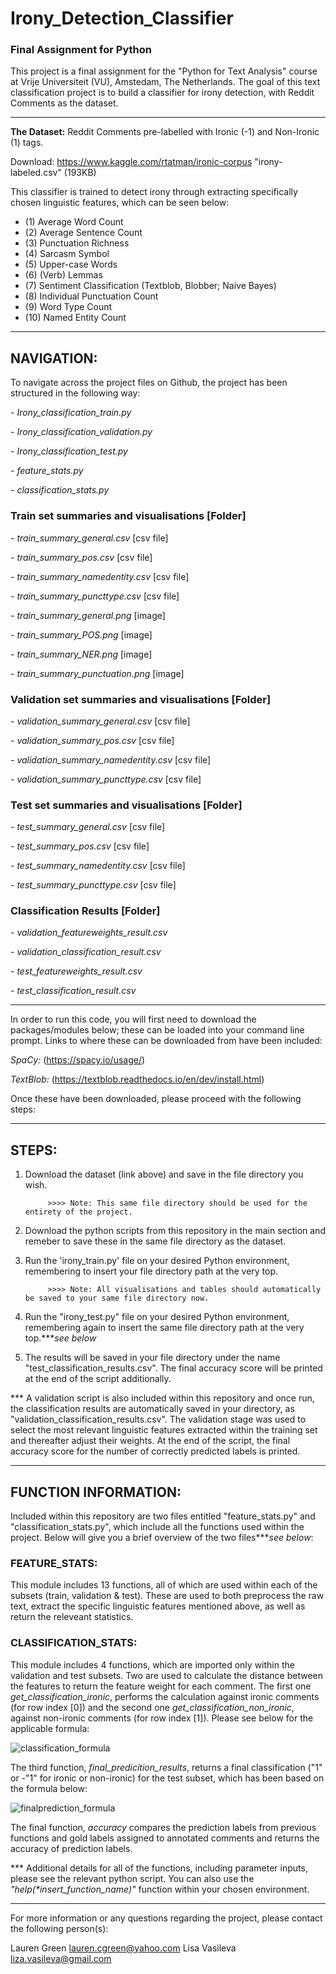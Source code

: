 # Irony_Detection_Classifier
### Final Assignment for Python

This project is a final assignment for the "Python for Text Analysis" course at Vrije Universiteit (VU), Amstedam, The Netherlands. The goal of this text classification project is to build a classifier for irony detection, with Reddit Comments as the dataset. 

---
<b>The Dataset:</b> Reddit Comments pre-labelled with Ironic (-1) and Non-Ironic (1) tags.

Download: https://www.kaggle.com/rtatman/ironic-corpus "irony-labeled.csv" (193KB)

This classifier is trained to detect irony through extracting specifically chosen linguistic features, which can be seen below:
- (1) Average Word Count
- (2) Average Sentence Count
- (3) Punctuation Richness
- (4) Sarcasm Symbol
- (5) Upper-case Words
- (6) (Verb) Lemmas
- (7) Sentiment Classification (Textblob, Blobber; Naive Bayes)
- (8) Individual Punctuation Count
- (9) Word Type Count
- (10) Named Entity Count

----
## NAVIGATION:
To navigate across the project files on Github, the project has been structured in the following way:

<i>- Irony_classification_train.py</i>

<i>- Irony_classification_validation.py</i>

<i>- Irony_classification_test.py </i>

<i>- feature_stats.py </i>

<i>- classification_stats.py</i>


### Train set summaries and visualisations [Folder]


<i>- train_summary_general.csv </i> [csv file]

<i>- train_summary_pos.csv </i> [csv file]

<i>- train_summary_namedentity.csv </i> [csv file]

<i>- train_summary_puncttype.csv </i> [csv file]

<i>- train_summary_general.png </i> [image]

<i>- train_summary_POS.png </i> [image]

<i>- train_summary_NER.png </i> [image]

<i>- train_summary_punctuation.png </i> [image]



### Validation set summaries and visualisations [Folder]



<i>- validation_summary_general.csv </i> [csv file]

<i>- validation_summary_pos.csv </i> [csv file]

<i>- validation_summary_namedentity.csv </i> [csv file]

<i>- validation_summary_puncttype.csv </i> [csv file]



### Test set summaries and visualisations [Folder]

<i>- test_summary_general.csv </i> [csv file]

<i>- test_summary_pos.csv </i> [csv file]

<i>- test_summary_namedentity.csv </i> [csv file]

<i>- test_summary_puncttype.csv </i> [csv file]



### Classification Results [Folder]


<i>- validation_featureweights_result.csv </i>

<i>- validation_classification_result.csv </i>

<i>- test_featureweights_result.csv </i>

<i>- test_classification_result.csv </i>



---

In order to run this code, you will first need to download the packages/modules below; these can be loaded into your command line prompt. Links to where these can be downloaded from have been included:

<i>SpaCy:</i> (https://spacy.io/usage/)


<i>TextBlob:</i> (https://textblob.readthedocs.io/en/dev/install.html)

Once these have been downloaded, please proceed with the following steps:

---
## STEPS: 
1) Download the dataset (link above) and save in the file directory you wish.
            
            >>>> Note: This same file directory should be used for the entirety of the project. 
            
2) Download the python scripts from this repository in the main section and remeber to save these in the same file directory as the dataset.

3) Run the 'irony_train.py' file on your desired Python environment, remembering to insert your file directory path at the very         top.
            
            >>>> Note: All visualisations and tables should automatically be saved to your same file directory now.
   
4) Run the "irony_test.py" file on your desired Python environment, remembering again to insert the same file directory path at the very top.***<i>see below</i>

5) The results will be saved in your file directory under the name "test_classification_results.csv". The final accuracy score will be printed at the end of the script additionally.


*** A validation script is also included within this repository and once run, the classification results are automatically saved in your directory, as "validation_classification_results.csv". The validation stage was used to select the most relevant linguistic features extracted within the training set and thereafter adjust their weights. At the end of the script, the final accuracy score for the number of correctly predicted labels is printed. 

---
## FUNCTION INFORMATION:
Included within this repository are two files entitled "feature_stats.py" and "classification_stats.py", which include all the functions used within the project. Below will give you a brief overview of the two files***<i>see below</i>: 

### FEATURE_STATS:
This module includes 13 functions, all of which are used within each of the subsets (train, validation & test). These are used to both preprocess the raw text, extract the specific linguistic features mentioned above, as well as return the releveant statistics.   

### CLASSIFICATION_STATS:
This module includes 4 functions, which are imported only within the validation and test subsets. Two are used to calculate the distance between the features to return the feature weight for each comment. The first one <i>get_classification_ironic</i>, performs the calculation against ironic comments (for row index [0]) and the second one <i>get_classification_non_ironic</i>, against non-ironic comments (for row index [1]). Please see below for the applicable formula:

![classification_formula](https://user-images.githubusercontent.com/44449955/52131227-8e5f1500-263c-11e9-9949-2b429412b805.PNG)

The third function, <i>final_predicition_results</i>, returns a final classification ("1" or -"1" for ironic or non-ironic) for the test subset, which has been based on the formula below:

![finalprediction_formula](https://user-images.githubusercontent.com/44449955/52131095-3b855d80-263c-11e9-8916-e038740e8292.PNG)

The final function, <i>accuracy</i> compares the prediction labels from previous functions and gold labels assigned to annotated comments and returns the accuracy of prediction labels.

*** Additional details for all of the functions, including parameter inputs, please see the relevant python script. You can also use the <i>"help(*insert_function_name)"</i> function within your chosen environment.

---
For more information or any questions regarding the project, please contact the following person(s):

Lauren Green    lauren.cgreen@yahoo.com
Lisa Vasileva   liza.vasileva@gmail.com
